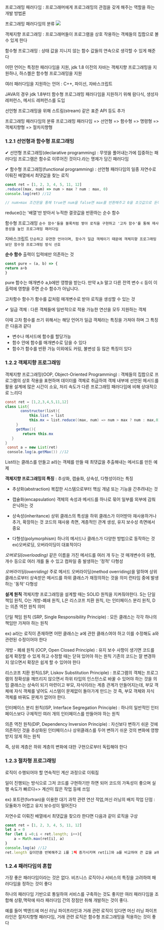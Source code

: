 프로그래밍 패러다임 
  :  프로그래머에게 프로그래밍의 관점을 갖게 해주는 역할을 하는 개발 방법론

프로그래밍 패러다임의 분류
![](https://velog.velcdn.com/images/guddyd6761/post/b38e4aa3-8417-4f9f-a732-646addebceff/image.png)


객체지향 프로그래밍
 : 프로그래머들이 프로그램을 상호 작용하는 객체들의 집합으로 볼 수 있게 한다

  함수형 프로그래밍 
 : 상태 값을 지니지 않는 함수 값들의 연속으로 생각할 수 있게 해준다 

 

어떤 언어는 특정한 패러다임을 지원,  jdk 1.8 이전의 자바는 객체지향 프로그래밍을 지원하나,
하스켈은 함수형 프로그래밍을 지원

여러 패러다임을 지원하는 언어 : C++, 파이선, 자바스크립트

JAVA의 경우 jdk 1.8부터 함수형 프로그래밍 패러다임을 지원하기 위해 람다식, 생성자 레퍼런스, 메서드 레퍼런스를 도입

선언형 프로그래밍을 위해 스트림(stream) 같은 표준 API 등도 추가

   프로그래밍 패러다임의 분류
프로그래밍 패러다임 => 선언형 => 함수형 => 명령형 => 객체지향형 => 절차지향형

### 1.2.1 선언형과 함수형 프로그래밍
✔ 선언형 프로그래밍(declarative programming)
: 무엇을 풀어내는가에 집중하는 패러다임
프로그램은 함수로 이루어진 것이다.라는 명제가 담긴 패러다임

✔ 함수형 프로그래밍(functional programming)
 : 선언형 패러다임의 일종
자연수로 이뤄진 배열에서 최댓값을 찾는 로직

```javascript
const ret = [1, 2, 3, 4, 5, 11, 12]
.reduce((max, num) => num > max ? num : max, 0)
console.log(ret) //12

// num>max 조건문을 통해 true면 num을 false면 max를 반환해주고 0을 초깃값으로 둔다
```
reduce()는 '배열'만 받아서 누적한 결괏값을 반환하는 순수 함수

 

함수형 프로그래밍 
`순수 함수'들을 블록처럼 쌓아 로직을 구현하고 '고차 함수'를 통해 재사용성을 높인 프로그래밍 패러다임`

자바스크립트
`단순하고 유연한 언어이며, 함수가 일급 객체이기 때문에 객체지향 프로그래밍보단 함수형 프로그래밍 방식 선호`


**순수 함수**
 출력이 입력에만 의존하는 것
 ```javascript
const pure = (a, b) => {
 return a+b
 }
```
pure 함수는 매개변수 a,b에만 영향을 받는다.
만약 a,b 말고 다른 전역 변수 c 등이 이 출력에 영향을 주면 순수 함수가 아닙니다.

고차함수
 함수가 함수를 값처럼 매개변수로 받아 로직을 생성할 수 있는 것

 

✔ 일급 객체
 : 다른 객체들에 일반적으로 적용 가능한 연산을 모두 지원하는 객체

이때 고차 함수를 쓰기 위해서는 해당 언어가 일급 객체라는 특징을 가져야 하며 그 특징은 다음과 같다

 - 변수나 메서드에 함수를 할당가능
 - 함수 안에 함수를 매개변수로 담을 수 있다
 - 함수가 함수를 반환 가능
 이외에도 커링, 불변성 등 많은 특징이 있다


### 1.2.2 객체지향 프로그래밍
객체지향 프로그래밍(OOP, Object-Oriented Programming)
: 객체들의 집합으로 프로그램의 상호 작용을 표현하며 데이터를 객체로 취급하여 객체 내부에 선언된 메서드를 활용
  설계에 많은 시간이 소요, 처리 속도가 다른 프로그래밍 패러다임에 비해 상대적으로 느리다
```java
const ret = [1,2,3,4,5,11,12]
class List{
       constructor(list){
           this.list = list
           this.mx = list.reduce((max, num) => num > max ? num : max,0)
     }
     getMax(){
        return this.mx
   }
}
 const a = new List(ret)
 console.log(a.getMax()) //12
```

List라는 클래스를 만들고 a라는 객체를 만들 때 최댓값을 추출해내는 메서드를 만든 예제

 
**객체지향 프로그래밍의 특징**
: 추상화, 캡슐화, 상속성, 다형성이라는 특징

 

- 추상화(abstraction)
 복잡한 시스템으로부터 핵심 개념 또는 기능을 간추려내는 것

- 캡슐화(encapsulation)
객체의 속성과 메서드를 하나로 묶어 일부를 외부에 감춰 은닉하는 것

- 상속성(inheritance)
상위 클래스의 특성을 하위 클래스가 이어받아 재사용하거나 추가, 확장하는 것
코드의 재사용 측면, 계층적인 관계 생성, 유지 보수성 측면에서 중요

- 다형성(polymorphism)
하나의 메서드나 클래스가 다양한 방법으로 동작하는 것
ex)오버로딩, 오버라이딩이 대표적이다


*오버로딩(overloading)*
같은 이름을 가진 메서드를 여러 개 두는 것
매개변수의 유형, 개수 등으로 여러 개를 둘 수 있고 컴파일 중 발생하는 '정적' 다형성

*오버라이딩(overriding)*
주로 메서드 오버라이딩(method overriding)을 말하며 상위 클래스로부터 상속받은 메서드를 하위 클래스가 재정의하는 것을 의미
런타임 중에 발생하는 '동적' 다형성

 

**설계 원칙**
객체지향 프로그래밍을 설계할 때는 SOLID 원칙을 지켜줘야한다.
S는 단일 책임 원칙, O는 개방-폐쇄 원칙, L은 리스코프 치환 원칙, I는 인터페이스 분리 원칙, D는 의존 역전 원칙 의미

  단일 책임 원칙 (SRP, Single Responsibility Principle)
 : 모든 클래스는 각각 하나의 책임만 가져야 하는 원칙

ex) a라는 로직이 존재하면 어떤 클래스는 a에 관한 클래스여야 하고 이를 수정해도 a와 관련된 수정이어야 한다

  개방 - 폐쇄 원칙 (OCP, Open Closed Principle)
: 유지 보수 사항이 생기면 코드를 쉽게 확장할 수 있게 하고  수정할 때는 닫혀 있어야 하는 원칙
기존의 코드는 잘 변경하지 않으면서 확장은 쉽게 할 수 있어야 한다


  리스코프 치환 원칙(LSP, Liskov Substitution Principle)
: 프로그램의 객체는 프로그램의 정확성을 깨뜨리지 않으면서 하위 타입의 인스턴스로 바꿀 수 있어야 하는 것을 의밈
 클래스는 상속이 되기 마련이고 부모, 자식이라는 계층 관계가 만들어지는데,  부모 객체에 자식 객체를 넣어도 시스템이 문제없이 돌아가게 만드는 것
즉, 부모 객체와 자식 객체를 바꿔도 문제가 없어야 한다.

 인터페이스 분리 원칙(ISP, Interface Segregation Principle)
: 하나의 일반적인 인터페이스보다 구체적인 여러 개의 인터페이스를 만들어야 하는 원칙

 의존 역전 원칙(DIP, Dependency Inversion Principle)
: 자신보다 변하기 쉬운 것에 의존하던 것을 추상화된 인터페이스나 상위클래스를 두어 변하기 쉬운 것의 변화에 영향받지 않게 하는 원칙

즉, 상위 계층은 하위 계층의 변화에 대한 구현으로부터 독립해야 한다

 

 
### 1.2.3 절차형 프로그래밍
로직이 수행되어야 할 연속적인 계산 과정으로 이뤄짐

일이 진행되는 방식으로 그저 코드를 구현하기만 하면 되어 코드의 가독성이 좋으며 실행 속도가 빠르다=> 계산이 많은 작업 등에 쓰임

 

ex) 포트란(fortran)을 이용한 대기 과학 관련 연산 작업,머신 러닝의 배치 작업 
단점 : 모듈화가 어렵고 유지 보수성이 떨어진다

 

자연수로 이뤄진 배열에서 최댓값을 찾으라 한다면 다음과 같이 로직을 구상

```javascript
const ret = [1, 2, 3, 4, 5, 11, 12]
let a = 0
for (let i =0;i < ret.length; i++){
 	a = Math.max(ret[i], a)
}
console.log(a) //12
ret.length 길이만큼 반복해주고 i를 1씩 증가시키며 ret[i]와 a를 비교하여 큰 값을 a에 대입한다
```
 
 

### 1.2.4 패러다임의 혼합
가장 좋은 패러다임이라는 것은 없다. 비즈니스 로직이나 서비스의 특징을 고려하여 패러다임을 정하는 것이 좋다

하나의 패러다임 기반으로 통일하여 서비스를 구축하는 것도 좋지만 여러 패러다임을 조합해 상황,맥락에 따라 패러다임 간의 장점만 취해 개발하는 것이 좋다.

예를 들어 백엔드에 머신 러닝 파이프라인과 거래 관련 로직이 있다면 머신 러닝 파이프라인은 절차지향형 패러다임, 거래 관련 로직은 함수형 프로그래밍을 적용하는 것이 좋다

